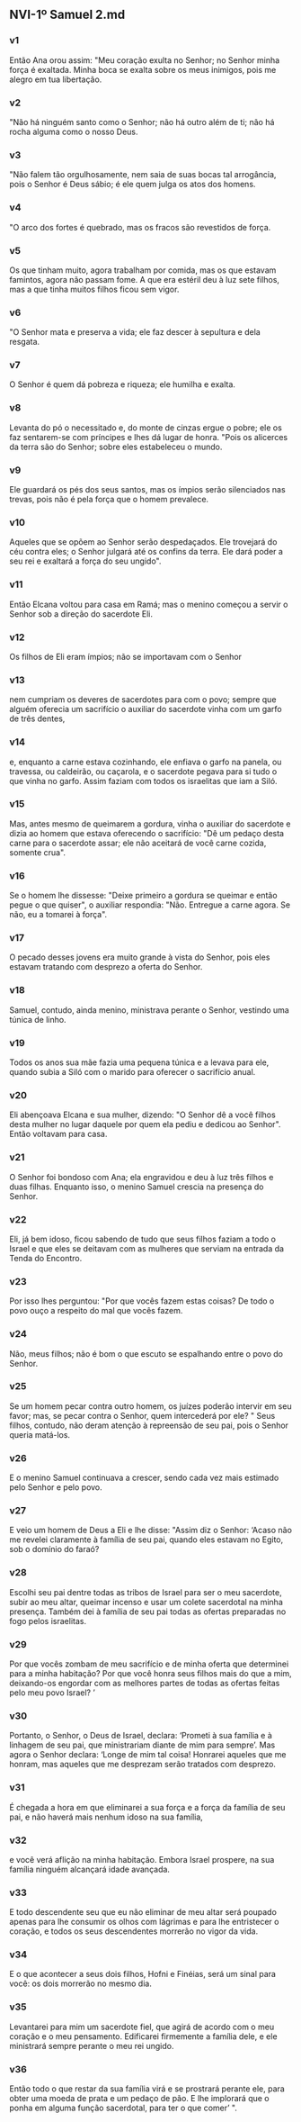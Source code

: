 ## NVI-1º Samuel 2.md
### v1
 Então Ana orou assim: "Meu coração exulta no Senhor; no Senhor minha força é exaltada. Minha boca se exalta sobre os meus inimigos, pois me alegro em tua libertação.
### v2
 "Não há ninguém santo como o Senhor; não há outro além de ti; não há rocha alguma como o nosso Deus.
### v3
 "Não falem tão orgulhosamente, nem saia de suas bocas tal arrogância, pois o Senhor é Deus sábio; é ele quem julga os atos dos homens.
### v4
 "O arco dos fortes é quebrado, mas os fracos são revestidos de força.
### v5
 Os que tinham muito, agora trabalham por comida, mas os que estavam famintos, agora não passam fome. A que era estéril deu à luz sete filhos, mas a que tinha muitos filhos ficou sem vigor.
### v6
 "O Senhor mata e preserva a vida; ele faz descer à sepultura e dela resgata.
### v7
 O Senhor é quem dá pobreza e riqueza; ele humilha e exalta.
### v8
 Levanta do pó o necessitado e, do monte de cinzas ergue o pobre; ele os faz sentarem-se com príncipes e lhes dá lugar de honra. "Pois os alicerces da terra são do Senhor; sobre eles estabeleceu o mundo.
### v9
 Ele guardará os pés dos seus santos, mas os ímpios serão silenciados nas trevas, pois não é pela força que o homem prevalece.
### v10
 Aqueles que se opõem ao Senhor serão despedaçados. Ele trovejará do céu contra eles; o Senhor julgará até os confins da terra. Ele dará poder a seu rei e exaltará a força do seu ungido".
### v11
 Então Elcana voltou para casa em Ramá; mas o menino começou a servir o Senhor sob a direção do sacerdote Eli.
### v12
 Os filhos de Eli eram ímpios; não se importavam com o Senhor
### v13
 nem cumpriam os deveres de sacerdotes para com o povo; sempre que alguém oferecia um sacrifício o auxiliar do sacerdote vinha com um garfo de três dentes,
### v14
 e, enquanto a carne estava cozinhando, ele enfiava o garfo na panela, ou travessa, ou caldeirão, ou caçarola, e o sacerdote pegava para si tudo o que vinha no garfo. Assim faziam com todos os israelitas que iam a Siló.
### v15
 Mas, antes mesmo de queimarem a gordura, vinha o auxiliar do sacerdote e dizia ao homem que estava oferecendo o sacrifício: "Dê um pedaço desta carne para o sacerdote assar; ele não aceitará de você carne cozida, somente crua".
### v16
 Se o homem lhe dissesse: "Deixe primeiro a gordura se queimar e então pegue o que quiser", o auxiliar respondia: "Não. Entregue a carne agora. Se não, eu a tomarei à força".
### v17
 O pecado desses jovens era muito grande à vista do Senhor, pois eles estavam tratando com desprezo a oferta do Senhor.
### v18
 Samuel, contudo, ainda menino, ministrava perante o Senhor, vestindo uma túnica de linho.
### v19
 Todos os anos sua mãe fazia uma pequena túnica e a levava para ele, quando subia a Siló com o marido para oferecer o sacrifício anual.
### v20
 Eli abençoava Elcana e sua mulher, dizendo: "O Senhor dê a você filhos desta mulher no lugar daquele por quem ela pediu e dedicou ao Senhor". Então voltavam para casa.
### v21
 O Senhor foi bondoso com Ana; ela engravidou e deu à luz três filhos e duas filhas. Enquanto isso, o menino Samuel crescia na presença do Senhor.
### v22
 Eli, já bem idoso, ficou sabendo de tudo que seus filhos faziam a todo o Israel e que eles se deitavam com as mulheres que serviam na entrada da Tenda do Encontro.
### v23
 Por isso lhes perguntou: "Por que vocês fazem estas coisas? De todo o povo ouço a respeito do mal que vocês fazem.
### v24
 Não, meus filhos; não é bom o que escuto se espalhando entre o povo do Senhor.
### v25
 Se um homem pecar contra outro homem, os juízes poderão intervir em seu favor; mas, se pecar contra o Senhor, quem intercederá por ele? " Seus filhos, contudo, não deram atenção à repreensão de seu pai, pois o Senhor queria matá-los.
### v26
 E o menino Samuel continuava a crescer, sendo cada vez mais estimado pelo Senhor e pelo povo.
### v27
 E veio um homem de Deus a Eli e lhe disse: "Assim diz o Senhor: ‘Acaso não me revelei claramente à família de seu pai, quando eles estavam no Egito, sob o domínio do faraó?
### v28
 Escolhi seu pai dentre todas as tribos de Israel para ser o meu sacerdote, subir ao meu altar, queimar incenso e usar um colete sacerdotal na minha presença. Também dei à família de seu pai todas as ofertas preparadas no fogo pelos israelitas.
### v29
 Por que vocês zombam de meu sacrifício e de minha oferta que determinei para a minha habitação? Por que você honra seus filhos mais do que a mim, deixando-os engordar com as melhores partes de todas as ofertas feitas pelo meu povo Israel? ’
### v30
 Portanto, o Senhor, o Deus de Israel, declara: ‘Prometi à sua família e à linhagem de seu pai, que ministrariam diante de mim para sempre’. Mas agora o Senhor declara: ‘Longe de mim tal coisa! Honrarei aqueles que me honram, mas aqueles que me desprezam serão tratados com desprezo.
### v31
 É chegada a hora em que eliminarei a sua força e a força da família de seu pai, e não haverá mais nenhum idoso na sua família,
### v32
 e você verá aflição na minha habitação. Embora Israel prospere, na sua família ninguém alcançará idade avançada.
### v33
 E todo descendente seu que eu não eliminar de meu altar será poupado apenas para lhe consumir os olhos com lágrimas e para lhe entristecer o coração, e todos os seus descendentes morrerão no vigor da vida.
### v34
 E o que acontecer a seus dois filhos, Hofni e Finéias, será um sinal para você: os dois morrerão no mesmo dia.
### v35
 Levantarei para mim um sacerdote fiel, que agirá de acordo com o meu coração e o meu pensamento. Edificarei firmemente a família dele, e ele ministrará sempre perante o meu rei ungido.
### v36
 Então todo o que restar da sua família virá e se prostrará perante ele, para obter uma moeda de prata e um pedaço de pão. E lhe implorará que o ponha em alguma função sacerdotal, para ter o que comer’ ".
